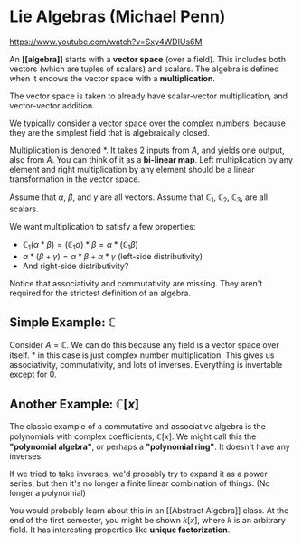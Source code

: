 # Lie Algebras (Michael Penn)
https://www.youtube.com/watch?v=Sxy4WDIUs6M


An **[[algebra]]** starts with a **vector space** (over a field). This includes both vectors (which are tuples of scalars) and scalars. The algebra is defined when it endows the vector space with a **multiplication**.

The vector space is taken to already have scalar-vector multiplication, and vector-vector addition.

We typically consider a vector space over the complex numbers, because they are the simplest field that is algebraically closed.

Multiplication is denoted $*$. It takes 2 inputs from $A$, and yields one output, also from $A$. You can think of it as a **bi-linear map**. Left multiplication by any element and right multiplication by any element should be a linear transformation in the vector space. 

Assume that $\alpha$,  $\beta$, and $\gamma$ are all vectors.
Assume that $\mathbb{C}_{1}$, $\mathbb{C}_{2}$, $\mathbb{C}_{3}$, are all scalars.

We want multiplication to satisfy a few properties:
- $\mathbb{C}_{1} (\alpha * \beta) = (\mathbb{C}_{1} \alpha) * \beta = \alpha * (\mathbb{C}_{1} \beta)$
- $\alpha * (\beta + \gamma) = \alpha * \beta + \alpha * \gamma$ (left-side distributivity)
- And right-side distributivity?

Notice that associativity and commutativity are missing. They aren't required for the strictest definition of an algebra.

## Simple Example: $\mathbb{C}$
Consider $A = \mathbb{C}$. We can do this because any field is a vector space over itself. $*$ in this case is just complex number multiplication. This gives us associativity, commutativity, and lots of inverses. Everything is invertable except for $0$.

## Another Example: $\mathbb{C}[x]$
The classic example of a commutative and associative algebra is the polynomials with complex coefficients, $\mathbb{C}[x]$. We might call this the **"polynomial algebra"**, or perhaps a **"polynomial ring"**. It doesn't have any inverses.

If we tried to take inverses, we'd probably try to expand it as a power series, but then it's no longer a finite linear combination of things. (No longer a polynomial)

You would probably learn about this in an [[Abstract Algebra]] class. At the end of the first semester, you might be shown $k[x]$, where $k$ is an arbitrary field. It has interesting properties like **unique factorization**.


